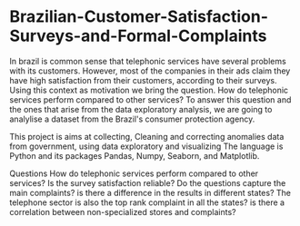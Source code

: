 # Brazilian-Customer-Satisfaction-Surveys-and-Formal-Complaints
In brazil is common sense that telephonic services have several problems with its customers. However, most of the companies in their ads claim they have high satisfaction from their customers, according to their surveys. Using this context as motivation we bring the question. How do telephonic services perform compared to other services?
To answer this question and the ones that arise from the data exploratory analysis, we are going to analylise a dataset from the Brazil's consumer protection agency. 
<br>

This project is aims at collecting, Cleaning and correcting anomalies data from government, using data exploratory and visualizing 
The language is Python and its packages Pandas, Numpy, Seaborn, and Matplotlib.

Questions 
How do telephonic services perform compared to other services?
Is the survey satisfaction reliable?
Do the questions capture the main complaints? 
is there a difference in the results in different states? The telephone sector is also the top rank complaint in all the states?
is there a correlation between non-specialized stores and complaints?
